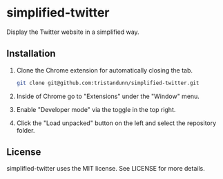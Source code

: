 # simplified-twitter

Display the Twitter website in a simplified way.

## Installation

1. Clone the Chrome extension for automatically closing the tab.

   ```sh
   git clone git@github.com:tristandunn/simplified-twitter.git
   ```

2. Inside of Chrome go to "Extensions" under the "Window" menu.

3. Enable "Developer mode" via the toggle in the top right.

4. Click the "Load unpacked" button on the left and select the repository folder.

## License

simplified-twitter uses the MIT license. See LICENSE for more details.
